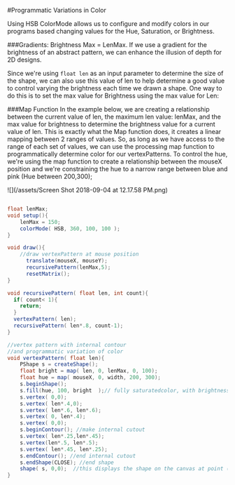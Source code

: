 #Programmatic Variations in Color

Using HSB ColorMode allows us to configure and modify colors in our programs based changing values for the Hue, Saturation, or Brightness.


###Gradients:  Brightness Max = LenMax.
If we use a gradient for the brightness of an abstract pattern, we can enhance the illusion of depth for 2D designs.  

Since we're using `float len` as an input parameter to determine the size of the shape, we can also use this value of len to help determine a good value to control varying the brightness each time we drawn a shape.  One way to do this is to set the max value for Brightness using the max value for Len:

###Map Function
In the example below, we are creating a relationship between the current value of len, the maximum len value: lenMax, and the max value for brightness to determine the brightness value for a current value of len.  This is exactly what the Map function does, it creates a linear mapping between 2 ranges of values.  So, as long as we have access to the range of each set of values, we can use the processing map function to programmatically determine color for our vertexPatterns.  To control the hue, we're using the map function to create a relationship between the mouseX position and we're constraining the hue to a narrow range between blue and pink (Hue between 200,300);


![](/assets/Screen Shot 2018-09-04 at 12.17.58 PM.png)

```java

float lenMax;
void setup(){
    lenMax = 150;
    colorMode( HSB, 360, 100, 100 );  
}

void draw(){
    //draw vertexPattern at mouse position
      translate(mouseX, mouseY);
      recursivePattern(lenMax,5);
      resetMatrix();
}

void recursivePattern( float len, int count){
  if( count< 1){
    return;
  }
  vertexPattern( len);
  recursivePattern( len*.8, count-1);
}

//vertex pattern with internal contour
//and programmatic variation of color
void vertexPattern( float len){
    PShape s = createShape();
    float bright = map( len, 0, lenMax, 0, 100);
    float hue = map( mouseX, 0, width, 200, 300);
    s.beginShape();
    s.fill(hue, 100, bright  );// fully saturatedcolor, with brightness dependent on the len input parameter.
    s.vertex( 0,0);
    s.vertex( len*.4,0);
    s.vertex( len*.6, len*.6);
    s.vertex( 0, len*.4);
    s.vertex( 0,0);
    s.beginContour(); //make internal cutout 
    s.vertex( len*.25,len*.45);
    s.vertex(len*.5, len*.5);
    s.vertex( len*.45, len*.25);
    s.endContour(); //end internal cutout
    s.endShape(CLOSE); //end shape
    shape( s, 0,0);  //this displays the shape on the canvas at point (0,0)
}

```







